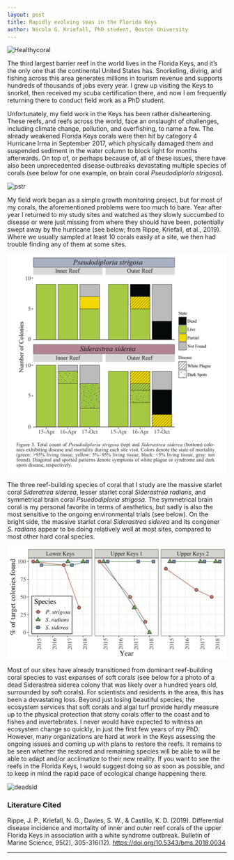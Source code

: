 ```yaml
---
layout: post
title: Rapidly evolving seas in the Florida Keys
author: Nicola G. Kriefall, PhD student, Boston University
---
```


![Healthycoral](../img/RTfishandfav.JPG)

The third largest barrier reef in the world lives in the Florida Keys, and it’s the only one that the continental United States has. Snorkeling, diving, and fishing across this area generates millions in tourism revenue and supports hundreds of thousands of jobs every year. I grew up visiting the Keys to snorkel, then received my scuba certification there, and now I am frequently returning there to conduct field work as a PhD student. 

Unfortunately, my field work in the Keys has been rather disheartening. These reefs, and reefs across the world, face an onslaught of challenges, including climate change, pollution, and overfishing, to name a few. The already weakened Florida Keys corals were then hit by category 4 Hurricane Irma in September 2017, which physically damaged them and suspended sediment in the water column to block light for months afterwards. On top of, or perhaps because of, all of these issues, there have also been unprecedented disease outbreaks devastating multiple species of corals (see below for one example, on brain coral _Pseudodiploria strigosa_). 

![pstr](../img/pstr.JPG)

My field work began as a simple growth monitoring project, but for most of my corals, the aforementioned problems were too much to bare. Year after year I returned to my study sites and watched as they slowly succumbed to disease or were just missing from where they should have been, potentially swept away by the hurricane (see below; from Rippe, Kriefall, et al., 2019). Where we usually sampled at least 10 corals easily at a site, we then had trouble finding any of them at some sites. 

![fig3](../img/fig3.png)

The three reef-building species of coral that I study are the massive starlet coral _Sideratrea siderea_, lesser starlet coral _Siderastrea radians_, and symmetrical brain coral _Psuedodiploria strigosa_. The symmetrical brain coral is my personal favorite in terms of aesthetics, but sadly is also the most sensitive to the ongoing environmental trials (see below). On the bright side, the massive starlet coral _Siderastrea siderea_ and its congener _S. radians_ appear to be doing relatively well at most sites, compared to most other hard coral species.  

![samplefig](../img/samplefig.png)

Most of our sites have already transitioned from dominant reef-building coral species to vast expanses of soft corals (see below for a photo of a dead Siderastrea siderea colony that was likely over a hundred years old, surrounded by soft corals). For scientists and residents in the area, this has been a devastating loss. Beyond just losing beautiful species, the ecosystem services that soft corals and algal turf provide hardly measure up to the physical protection that stony corals offer to the coast and to fishes and invertebrates. I never would have expected to witness an ecosystem change so quickly, in just the first few years of my PhD. However, many organizations are hard at work in the Keys assessing the ongoing issues and coming up with plans to restore the reefs. It remains to be seen whether the restored and remaining species will be able to will be able to adapt and/or acclimatize to their new reality. If you want to see the reefs in the Florida Keys, I would suggest doing so as soon as possible, and to keep in mind the rapid pace of ecological change happening there. 

![deadsid](../img/Hannah2.JPG)

### Literature Cited

Rippe, J. P., Kriefall, N. G., Davies, S. W., & Castillo, K. D. (2019). Differential disease incidence and mortality of inner and outer reef corals of the upper Florida Keys in association with a white syndrome outbreak. Bulletin of Marine Science, 95(2), 305-316(12). https://doi.org/10.5343/bms.2018.0034

-----------------------
